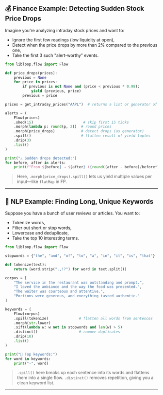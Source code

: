 ## 💰 Finance Example: Detecting Sudden Stock Price Drops

Imagine you're analyzing intraday stock prices and want to:

* Ignore the first few readings (low liquidity at open),
* Detect when the price drops by more than 2% compared to the previous one,
* Take the first 3 such "alert-worthy" events.

```python
from libloop.flow import Flow

def price_drops(prices):
    previous = None
    for price in prices:
        if previous is not None and (price < previous * 0.98):
            yield (previous, price)
        previous = price

prices = get_intraday_prices("AAPL")  # returns a list or generator of floats

alerts = (
    Flow(prices)
    .shed(15)                       # skip first 15 ticks
    .morph(lambda p: round(p, 2))  # round prices
    .morph(price_drops)            # detect drops (as generator)
    .spill()                       # flatten result of yield tuples
    .drip(3)
    .list()
)

print("⚠️ Sudden drops detected:")
for before, after in alerts:
    print(f"From ${before} → ${after} ({round((after - before)/before*100, 2)}%)")
```

> Here, `.morph(price_drops).spill()` lets us yield multiple values per input—like `flatMap` in FP.

---

## 🧠 NLP Example: Finding Long, Unique Keywords

Suppose you have a bunch of user reviews or articles. You want to:

* Tokenize words,
* Filter out short or stop words,
* Lowercase and deduplicate,
* Take the top 10 interesting terms.

```python
from libloop.flow import Flow

stopwords = {"the", "and", "of", "to", "a", "in", "it", "is", "that"}

def tokenize(text):
    return (word.strip(".,!?") for word in text.split())

corpus = [
    "The service in the restaurant was outstanding and prompt.",
    "I loved the ambiance and the way the food was presented.",
    "The waiter was courteous and attentive.",
    "Portions were generous, and everything tasted authentic."
]

keywords = (
    Flow(corpus)
    .spill(tokenize)              # flatten all words from sentences
    .morph(str.lower)
    .sift(lambda w: w not in stopwords and len(w) > 5)
    .distinct()                   # remove duplicates
    .drip(10)
    .list()
)

print("📝 Top keywords:")
for word in keywords:
    print("-", word)
```

> `.spill()` here breaks up each sentence into its words and flattens them into a single flow. `.distinct()` removes repetition, giving you a clean keyword list.

---

